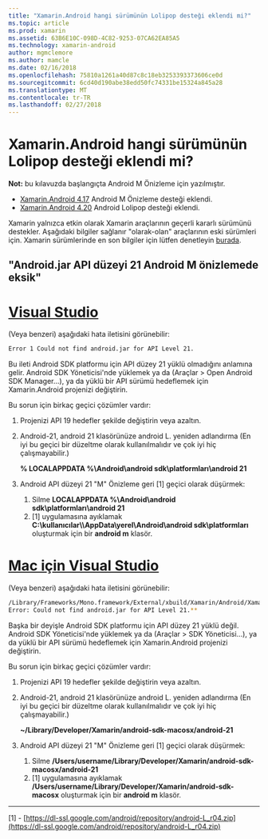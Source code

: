 ```yaml
---
title: "Xamarin.Android hangi sürümünün Lolipop desteği eklendi mi?"
ms.topic: article
ms.prod: xamarin
ms.assetid: 63B6E10C-098D-4C82-9253-07CA62EA85A5
ms.technology: xamarin-android
author: mgmclemore
ms.author: mamcle
ms.date: 02/16/2018
ms.openlocfilehash: 75810a1261a40d87c8c18eb3253393373606ce0d
ms.sourcegitcommit: 6cd40d190abe38edd50fc74331be15324a845a28
ms.translationtype: MT
ms.contentlocale: tr-TR
ms.lasthandoff: 02/27/2018
---
```

# <a name="what-version-of-xamarinandroid-added-lollipop-support"></a>Xamarin.Android hangi sürümünün Lolipop desteği eklendi mi?

**Not:** bu kılavuzda başlangıçta Android M Önizleme için yazılmıştır.

-   [Xamarin.Android 4.17](https://developer.xamarin.com/releases/android/xamarin.android_4/xamarin.android_4.17/) Android M Önizleme desteği eklendi.
-   [Xamarin.Android 4.20](https://developer.xamarin.com/releases/android/xamarin.android_4/xamarin.android_4.20/) Android Lolipop desteği eklendi.

Xamarin yalnızca etkin olarak Xamarin araçlarının geçerli kararlı sürümünü destekler. Aşağıdaki bilgiler sağlanır "olarak-olan" araçlarının eski sürümleri için. Xamarin sürümlerinde en son bilgiler için lütfen denetleyin [burada](http://releases.xamarin.com/).

## <a name="missing-androidjar-for-api-level-21-in-android-l-preview"></a>"Android.jar API düzeyi 21 Android M önizlemede eksik"

# <a name="visual-studiotabvswin"></a>[Visual Studio](#tab/vswin)

(Veya benzeri) aşağıdaki hata iletisini görünebilir:

```cmd
Error 1 Could not find android.jar for API Level 21.
```

Bu ileti Android SDK platformu için API düzey 21 yüklü olmadığını anlamına gelir. Android SDK Yöneticisi'nde yüklemek ya da (Araçlar > Open Android SDK Manager...), ya da yüklü bir API sürümü hedeflemek için Xamarin.Android projenizi değiştirin.

Bu sorun için birkaç geçici çözümler vardır:

1. Projenizi API 19 hedefler şekilde değiştirin veya azaltın.

2. Android-21, android 21 klasörünüze android L. yeniden adlandırma (En iyi bu geçici bir düzeltme olarak kullanılmalıdır ve çok iyi hiç çalışmayabilir.)

   **% LOCALAPPDATA %\\Android\\android sdk\\platformları\\android 21**

3. Android API düzeyi 21 "M" Önizleme geri [1] geçici olarak düşürmek:

    1.  Silme **LOCALAPPDATA %\\Android\\android sdk\\platformları\\android 21** 
    2.  [1] uygulamasına ayıklamak **C:\\kullanıcılar\\<username>\\AppData\\yerel\\Android\\android sdk\\platformları** oluşturmak için bir **android m** klasör.

# <a name="visual-studio-for-mactabvsmac"></a>[Mac için Visual Studio](#tab/vsmac)

(Veya benzeri) aşağıdaki hata iletisini görünebilir:

```bash
/Library/Frameworks/Mono.framework/External/xbuild/Xamarin/Android/Xamarin.Android.Common.targets: 
Error: Could not find android.jar for API Level 21.**
```

Başka bir deyişle Android SDK platformu için API düzey 21 yüklü değil. Android SDK Yöneticisi'nde yüklemek ya da (Araçlar > SDK Yöneticisi...), ya da yüklü bir API sürümü hedeflemek için Xamarin.Android projenizi değiştirin.

Bu sorun için birkaç geçici çözümler vardır:

1. Projenizi API 19 hedefler şekilde değiştirin veya azaltın.

2. Android-21, android 21 klasörünüze android L. yeniden adlandırma (En iyi bu geçici bir düzeltme olarak kullanılmalıdır ve çok iyi hiç çalışmayabilir.)

   **~/Library/Developer/Xamarin/android-sdk-macosx/android-21**

3. Android API düzeyi 21 "M" Önizleme geri [1] geçici olarak düşürmek:

    1.  Silme **/Users/username/Library/Developer/Xamarin/android-sdk-macosx/android-21**
    2.  [1] uygulamasına ayıklamak **/Users/username/Library/Developer/Xamarin/android-sdk-macosx** oluşturmak için bir **android m** klasör.

-----


[1] - [https://dl-ssl.google.com/android/repository/android-L_r04.zip](https://dl-ssl.google.com/android/repository/android-L_r04.zip)
